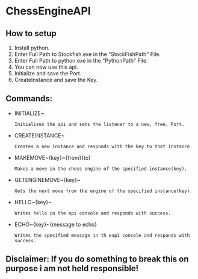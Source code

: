 # ChessEngineAPI

## **How to setup**
1. Install python.
2. Enter Full Path to Stockfish.exe in the "StockFishPath" File.
3. Enter Full Path to python.exe in the "PythonPath" File.
4. You can now use this api.
5. Initialize and save the Port.
6. CreateInstance and save the Key.

## **Commands:**
- INITIALIZE~

      Initializes the api and sets the listener to a new, free, Port.
- CREATEINSTANCE~

      Creates a new instance and responds with the key to that instance.
- MAKEMOVE~{key}~{from}{to}

      Makes a move in the chess engine of the specified instance(key).
- GETENGINEMOVE~{key}~

      Gets the next move from the engine of the specified instance(key).
- HELLO~{key}~

      Writes hello in the api console and responds with success.
- ECHO~{key}~{message to echo}

      Writes the specified message in th eapi console and responds with success.


## Disclaimer: If you do something to break this on purpose i am not held responsible!
